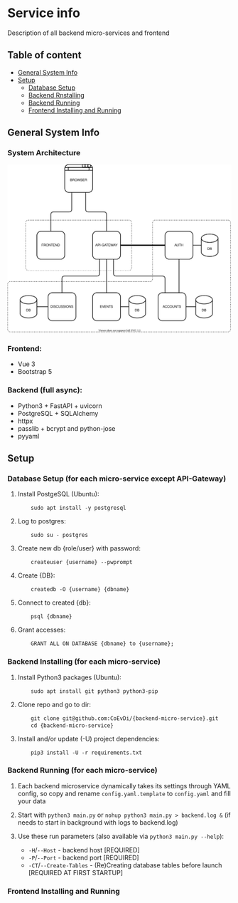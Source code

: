 # Service info

Description of all backend micro-services and frontend


## Table of content

- [General System Info](#General-System-Info)
- [Setup](#Setup)
    -   [Database Setup](#Database-Setup)
    -   [Backend Rnstalling](#Backend-Installing)
    -   [Backend Running](#Backend-Running)
    -   [Frontend Installing and Running](#Frontend-Installing-and-Running)


## General System Info

### System Architecture
![System Architecture SVG was here](./system-architecture.svg)

### Frontend:
-   Vue 3
-   Bootstrap 5

### Backend (full async):
-   Python3 + FastAPI + uvicorn
-   PostgreSQL + SQLAlchemy
-   httpx
-   passlib + bcrypt and python-jose
-   pyyaml


## Setup

### Database Setup (for each micro-service except API-Gateway)

1.  Install PostgeSQL (Ubuntu):

            sudo apt install -y postgresql

2.  Log to postgres:

            sudo su - postgres

3.  Create new db {role/user} with password:

            createuser {username} --pwprompt

4.  Create {DB}:

            createdb -O {username} {dbname}

5.  Connect to created {db}:

            psql {dbname}


6.  Grant accesses:

            GRANT ALL ON DATABASE {dbname} to {username};


### Backend Installing (for each micro-service)

1.  Install Python3 packages (Ubuntu):
        
            sudo apt install git python3 python3-pip

2.  Clone repo and go to dir:

            git clone git@github.com:CoEvDi/{backend-micro-service}.git
            cd {backend-micro-service}
    
3.  Install and/or update (-U) project dependencies:

            pip3 install -U -r requirements.txt


### Backend Running (for each micro-service)

1.  Each backend microservice dynamically takes its settings through YAML config, so copy and rename `config.yaml.template` to `config.yaml` and fill your data

2.  Start with `python3 main.py` or `nohup python3 main.py > backend.log &` (if needs to start in background with logs to backend.log)

3. Use these run parameters (also available via `python3 main.py --help`):
    -   `-H`/`--Host` - backend host [REQUIRED]
    -   `-P`/`--Port` - backend port [REQUIRED]
    -   `-CT`/`--Create-Tables` - (Re)Creating database tables before launch [REQUIRED AT FIRST STARTUP]


### Frontend Installing and Running